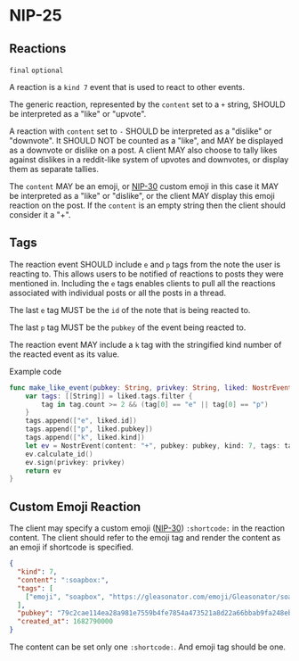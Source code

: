 
NIP-25
======

Reactions
---------

`final` `optional`

A reaction is a `kind 7` event that is used to react to other events.

The generic reaction, represented by the `content` set to a `+` string, SHOULD
be interpreted as a "like" or "upvote".

A reaction with `content` set to `-` SHOULD be interpreted as a "dislike" or
"downvote". It SHOULD NOT be counted as a "like", and MAY be displayed as a
downvote or dislike on a post. A client MAY also choose to tally likes against
dislikes in a reddit-like system of upvotes and downvotes, or display them as
separate tallies.

The `content` MAY be an emoji, or [NIP-30](30.md) custom emoji in this case it MAY be interpreted as a "like" or "dislike",
or the client MAY display this emoji reaction on the post. If the `content` is an empty string then the client should
consider it a "+".

Tags
----

The reaction event SHOULD include `e` and `p` tags from the note the user is
reacting to. This allows users to be notified of reactions to posts they were
mentioned in. Including the `e` tags enables clients to pull all the reactions
associated with individual posts or all the posts in a thread.

The last `e` tag MUST be the `id` of the note that is being reacted to. 

The last `p` tag MUST be the `pubkey` of the event being reacted to.

The reaction event MAY include a `k` tag with the stringified kind number
of the reacted event as its value.

Example code

```swift
func make_like_event(pubkey: String, privkey: String, liked: NostrEvent) -> NostrEvent {
    var tags: [[String]] = liked.tags.filter { 
    	tag in tag.count >= 2 && (tag[0] == "e" || tag[0] == "p") 
    }
    tags.append(["e", liked.id])
    tags.append(["p", liked.pubkey])
    tags.append(["k", liked.kind])
    let ev = NostrEvent(content: "+", pubkey: pubkey, kind: 7, tags: tags)
    ev.calculate_id()
    ev.sign(privkey: privkey)
    return ev
}
```

Custom Emoji Reaction
---------------------

The client may specify a custom emoji ([NIP-30](30.md)) `:shortcode:` in the
reaction content. The client should refer to the emoji tag and render the
content as an emoji if shortcode is specified.

```json
{
  "kind": 7,
  "content": ":soapbox:",
  "tags": [
    ["emoji", "soapbox", "https://gleasonator.com/emoji/Gleasonator/soapbox.png"]
  ],
  "pubkey": "79c2cae114ea28a981e7559b4fe7854a473521a8d22a66bbab9fa248eb820ff6",
  "created_at": 1682790000
}
```

The content can be set only one `:shortcode:`. And emoji tag should be one.

